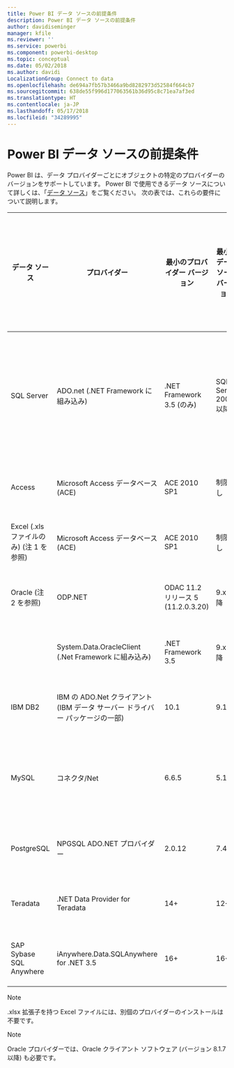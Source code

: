 ```yaml
---
title: Power BI データ ソースの前提条件
description: Power BI データ ソースの前提条件
author: davidiseminger
manager: kfile
ms.reviewer: ''
ms.service: powerbi
ms.component: powerbi-desktop
ms.topic: conceptual
ms.date: 05/02/2018
ms.author: davidi
LocalizationGroup: Connect to data
ms.openlocfilehash: de694a7fb57b3466a9bd8282973d52584f664cb7
ms.sourcegitcommit: 638de55f996d177063561b36d95c8c71ea7af3ed
ms.translationtype: HT
ms.contentlocale: ja-JP
ms.lasthandoff: 05/17/2018
ms.locfileid: "34289995"
---
```

# <a name="power-bi-data-source-prerequisites"></a>Power BI データ ソースの前提条件
Power BI は、データ プロバイダーごとにオブジェクトの特定のプロバイダーのバージョンをサポートしています。 Power BI で使用できるデータ ソースについて詳しくは、「[データ ソース](desktop-data-sources.md)」をご覧ください。 次の表では、これらの要件について説明します。

| データ ソース | プロバイダー | 最小のプロバイダー バージョン | 最小のデータ ソース バージョン | サポートされているデータ ソース オブジェクト | ダウンロード リンク |
| --- | --- | --- | --- | --- | --- |
| SQL Server |ADO.net (.NET Framework に組み込み) |.NET Framework 3.5 (のみ) |SQL Server 2005 以降 |テーブル/ビュー、スカラー関数、テーブル関数 |.NET framework 3.5 以降に含まれる |
| Access |Microsoft Access データベース (ACE) |ACE 2010 SP1 |制限なし |テーブル/ビュー |[ダウンロード リンク](http://go.microsoft.com/fwlink/?linkid=285987&clcid=0x409) |
| Excel (.xls ファイルのみ) (注 1 を参照) |Microsoft Access データベース (ACE) |ACE 2010 SP1 |制限なし |テーブル、シート |[ダウンロード リンク](http://go.microsoft.com/fwlink/?linkid=285987&clcid=0x409) |
| Oracle (注 2 を参照) |ODP.NET |ODAC 11.2 リリース 5 (11.2.0.3.20) |9.x 以降 |テーブル/ビュー |[ダウンロード リンク](http://go.microsoft.com/fwlink/?linkid=272376&clcid=0x409) |
| | System.Data.OracleClient (.Net Framework に組み込み) |.NET Framework 3.5 |9.x 以降 |テーブル/ビュー |.NET Framework 3.5 以降に含まれる |
| IBM DB2 |IBM の ADO.Net クライアント (IBM データ サーバー ドライバー パッケージの一部) |10.1 |9.1+ |テーブル/ビュー |[ダウンロード リンク](http://go.microsoft.com/fwlink/?linkid=274911&clcid=0x409) |
| MySQL |コネクタ/Net |6.6.5 |5.1 |テーブル/ビュー、スカラー関数 |[ダウンロード リンク](http://go.microsoft.com/fwlink/?linkid=278885&clcid=0x409) |
| PostgreSQL |NPGSQL ADO.NET プロバイダー |2.0.12 |7.4 |テーブル/ビュー |[ダウンロード リンク](http://go.microsoft.com/fwlink/?linkid=282716&clcid=0x409) |
| Teradata |.NET Data Provider for Teradata |14+ |12+ |テーブル/ビュー |[ダウンロード リンク](http://go.microsoft.com/fwlink/?linkid=278886&clcid=0x409) |
| SAP Sybase SQL Anywhere |iAnywhere.Data.SQLAnywhere for .NET 3.5 |16+ |16+ |テーブル/ビュー |[ダウンロード リンク](http://go.microsoft.com/fwlink/?linkid=324846) |

>[!NOTE]
>.xlsx 拡張子を持つ Excel ファイルには、別個のプロバイダーのインストールは不要です。

>[!NOTE]
>Oracle プロバイダーでは、Oracle クライアント ソフトウェア (バージョン 8.1.7 以降) も必要です。
> 
> 


